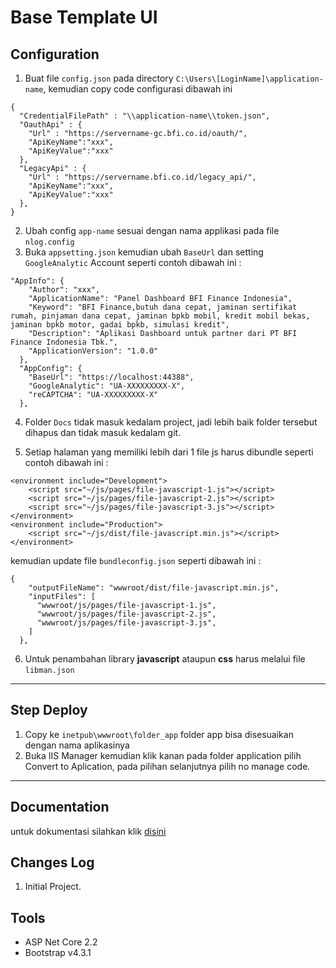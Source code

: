 # Base Template UI
## Configuration

1. Buat file `config.json` pada directory `C:\Users\[LoginName]\application-name`, kemudian copy code configurasi dibawah ini 
```
{
  "CredentialFilePath" : "\\application-name\\token.json",
  "OauthApi" : {
    "Url" : "https://servername-gc.bfi.co.id/oauth/",
    "ApiKeyName":"xxx",
    "ApiKeyValue":"xxx"
  },
  "LegacyApi" : {
    "Url" : "https://servername.bfi.co.id/legacy_api/",
    "ApiKeyName":"xxx",
    "ApiKeyValue":"xxx"
  },
}
```
2. Ubah config `app-name` sesuai dengan nama applikasi pada file `nlog.config`
3. Buka `appsetting.json` kemudian ubah `BaseUrl` dan setting `GoogleAnalytic` Account seperti contoh dibawah ini :

``` 
"AppInfo": {
    "Author": "xxx",
    "ApplicationName": "Panel Dashboard BFI Finance Indonesia",
    "Keyword": "BFI Finance,butuh dana cepat, jaminan sertifikat rumah, pinjaman dana cepat, jaminan bpkb mobil, kredit mobil bekas, jaminan bpkb motor, gadai bpkb, simulasi kredit",
    "Description": "Aplikasi Dashboard untuk partner dari PT BFI Finance Indonesia Tbk.",
    "ApplicationVersion": "1.0.0"
  },
  "AppConfig": {
    "BaseUrl": "https://localhost:44388",
    "GoogleAnalytic": "UA-XXXXXXXXX-X",
    "reCAPTCHA": "UA-XXXXXXXXX-X"
  },

```
4. Folder `Docs` tidak masuk kedalam project, jadi lebih baik folder tersebut dihapus dan tidak masuk kedalam git.

5. Setiap halaman yang memiliki lebih dari 1 file js harus dibundle seperti contoh dibawah ini :

```
<environment include="Development">
    <script src="~/js/pages/file-javascript-1.js"></script>
    <script src="~/js/pages/file-javascript-2.js"></script>
    <script src="~/js/pages/file-javascript-3.js"></script>
</environment>
<environment include="Production">
    <script src="~/js/dist/file-javascript.min.js"></script>
</environment>
```

kemudian update file `bundleconfig.json` seperti dibawah ini :

```
{
    "outputFileName": "wwwroot/dist/file-javascript.min.js",
    "inputFiles": [
      "wwwroot/js/pages/file-javascript-1.js",
      "wwwroot/js/pages/file-javascript-2.js",
      "wwwroot/js/pages/file-javascript-3.js",
    ]
  },
```
6. Untuk penambahan library **javascript** ataupun **css** harus melalui file `libman.json`
---
## Step Deploy
1. Copy ke `inetpub\wwwroot\folder_app` folder app bisa disesuaikan dengan nama aplikasinya
2. Buka IIS Manager kemudian klik kanan pada folder application pilih Convert to Aplication, pada pilihan selanjutnya pilih no manage code.
---
## Documentation

untuk dokumentasi silahkan klik [disini](http://rnd2.bfi.co.id/bfi-theme)


## Changes Log
1. Initial Project.

## Tools

* ASP Net Core 2.2
* Bootstrap v4.3.1

